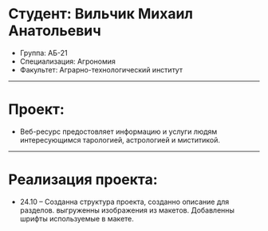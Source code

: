 # Студент: Вильчик Михаил Анатольевич  
- Группа: АБ-21
- Специализация: Агрономия 
- Факультет: Аграрно-технологический институт 
---
# Проект: 
- Веб-ресурс предостовляет информацию и услуги людям интересующимся тарологией, астрологией и миститикой.
---
# Реализация проекта:
- 24.10 – Созданна структура проекта, созданно описание для разделов. выгруженны изображения из макетов. Добавленны шрифты используемые в макете. 
